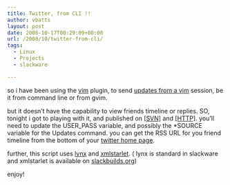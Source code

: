 ```yaml
---
title: Twitter, from CLI !!
author: vbatts
layout: post
date: 2008-10-17T00:29:09+00:00
url: /2008/10/twitter-from-cli/
tags:
  - Linux
  - Projects
  - slackware

---
```

so i have been using the [vim][1] plugin, to send [updates from a vim][2] session, be it from command line or from gvim.
  
but it doesn&#8217;t have the capability to view friends timeline or replies. SO, tonight i got to playing with it, and published on [[SVN]][3] and [[HTTP]][4]. you&#8217;ll need to update the USER_PASS variable, and possibly the *SOURCE variable for the Updates command. you can get the RSS URL for you friend timeline from the bottom of your [twitter home page][5].
  
further, this script uses [lynx][6] and [xmlstarlet][7]. ( lynx is standard in slackware and xmlstarlet is available on [slackbuilds.org][8])

enjoy!

 [1]: http://www.vim.org/
 [2]: http://www.vim.org/scripts/script.php?script_id=2124
 [3]: svn://hashbangbash.com/pub/src/scripts
 [4]: http://hashbangbash.com/pub/src/scripts
 [5]: http://twitter.com/home
 [6]: http://www.delorie.com/web/lynxview.html
 [7]: http://xmlstar.sourceforge.net/
 [8]: http://slackbuilds.org/
